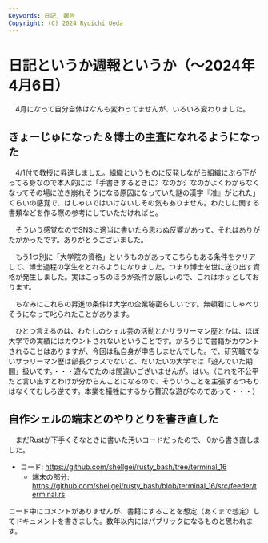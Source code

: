 ```yaml
---
Keywords: 日記, 報告
Copyright: (C) 2024 Ryuichi Ueda
---
```


# 日記というか週報というか（〜2024年4月6日）

　4月になって自分自体はなんも変わってませんが、いろいろ変わりました。

## きょーじゅになった＆博士の主査になれるようになった

　4/1付で教授に昇進しました。組織というものに反発しながら組織にぶら下がってる身なので本人的には「手書きするときに冫なのか氵なのかよくわからなくなってその場に泣き崩れそうになる原因になっていた謎の漢字『准』がとれた」くらいの感覚で、はしゃいではいけないしその気もありません。わたしに関する書類などを作る際の参考にしていただければと。

　そういう感覚なのでSNSに適当に書いたら思わぬ反響があって、それはありがたがかったです。ありがとうございました。

　もう1つ別に「大学院の資格」というものがあってこちらもある条件をクリアして、博士過程の学生をとれるようになりました。つまり博士を世に送り出す資格が発生しました。実はこっちのほうが条件が厳しいので、これはホッとしております。

　ちなみにこれらの昇進の条件は大学の企業秘密らしいです。無頓着にしゃべりそうになって叱られたことがあります。

　ひとつ言えるのは、わたしのシェル芸の活動とかサラリーマン歴とかは、ほぼ大学での実績にはカウントされないということです。かろうじて書籍がカウントされることはありますが、今回は私自身が申告しませんでした。で、研究職でないサラリーマン歴は部長クラスでないと、だいたいの大学では「遊んでいた期間」扱いです。・・・遊んでたのは間違いございませんが。はい。（これを不公平だと言い出すとわけが分からんことになるので、そういうことを主張するつもりはなくてむしろ逆です。本業を犠牲にするから贅沢な遊びなのであって・・・）

## 自作シェルの端末とのやりとりを書き直した

　まだRustが下手くそなときに書いた汚いコードだったので、
0から書き直しました。

* コード: https://github.com/shellgei/rusty_bash/tree/terminal_16
    * 端末の部分: https://github.com/shellgei/rusty_bash/blob/terminal_16/src/feeder/terminal.rs

コード中にコメントがありませんが、書籍にすることを想定（あくまで想定）してドキュメントを書きました。数年以内にはパブリックになるものと思われます。
